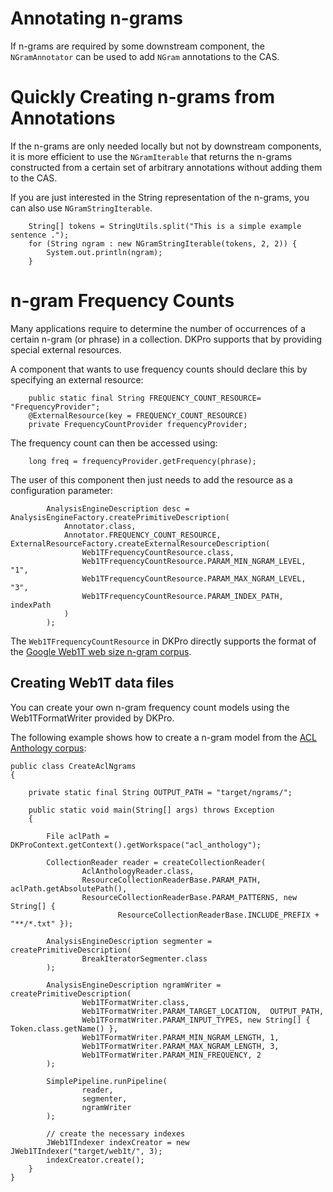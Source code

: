 # Annotating n-grams #

If n-grams are required by some downstream component, the `NGramAnnotator` can be used to add `NGram` annotations to the CAS.

# Quickly Creating n-grams from Annotations #

If the n-grams are only needed locally but not by downstream components, it is more efficient to use the `NGramIterable` that returns the n-grams constructed from a certain set of arbitrary annotations without adding them to the CAS.

If you are just interested in the String representation of the n-grams, you can also use `NGramStringIterable`.

```
    String[] tokens = StringUtils.split("This is a simple example sentence .");
    for (String ngram : new NGramStringIterable(tokens, 2, 2)) {
        System.out.println(ngram);
    }
```

# n-gram Frequency Counts #

Many applications require to determine the number of occurrences of a certain n-gram (or phrase) in a collection. DKPro supports that by providing special external resources.

A component that wants to use frequency counts should declare this by specifying an external resource:
```
    public static final String FREQUENCY_COUNT_RESOURCE= "FrequencyProvider";
    @ExternalResource(key = FREQUENCY_COUNT_RESOURCE)
    private FrequencyCountProvider frequencyProvider;
```

The frequency count can then be accessed using:
```
    long freq = frequencyProvider.getFrequency(phrase);
```

The user of this component then just needs to add the resource as a configuration parameter:
```
        AnalysisEngineDescription desc = AnalysisEngineFactory.createPrimitiveDescription(
            Annotator.class,
            Annotator.FREQUENCY_COUNT_RESOURCE, ExternalResourceFactory.createExternalResourceDescription(
                Web1TFrequencyCountResource.class,
                Web1TFrequencyCountResource.PARAM_MIN_NGRAM_LEVEL, "1",
                Web1TFrequencyCountResource.PARAM_MAX_NGRAM_LEVEL, "3",
                Web1TFrequencyCountResource.PARAM_INDEX_PATH, indexPath
            )
        );
```

The `Web1TFrequencyCountResource` in DKPro directly supports the format of the [Google Web1T web size n-gram corpus](http://www.ldc.upenn.edu/Catalog/docs/LDC2006T13/readme.txt).

## Creating Web1T data files ##
You can create your own n-gram frequency count models using the Web1TFormatWriter provided by DKPro.

The following example shows how to create a n-gram model from the [ACL Anthology corpus](http://www.ldc.upenn.edu/Catalog/CatalogEntry.jsp?catalogId=LDC2009T29):
```
public class CreateAclNgrams
{

    private static final String OUTPUT_PATH = "target/ngrams/";
    
    public static void main(String[] args) throws Exception
    {
        
        File aclPath = DKProContext.getContext().getWorkspace("acl_anthology");
        
        CollectionReader reader = createCollectionReader(
                AclAnthologyReader.class,
                ResourceCollectionReaderBase.PARAM_PATH, aclPath.getAbsolutePath(),
                ResourceCollectionReaderBase.PARAM_PATTERNS, new String[] {
                        ResourceCollectionReaderBase.INCLUDE_PREFIX + "**/*.txt" });
 
        AnalysisEngineDescription segmenter = createPrimitiveDescription(
                BreakIteratorSegmenter.class
        );
 
        AnalysisEngineDescription ngramWriter = createPrimitiveDescription(
                Web1TFormatWriter.class,
                Web1TFormatWriter.PARAM_TARGET_LOCATION,  OUTPUT_PATH,
                Web1TFormatWriter.PARAM_INPUT_TYPES, new String[] { Token.class.getName() },
                Web1TFormatWriter.PARAM_MIN_NGRAM_LENGTH, 1,
                Web1TFormatWriter.PARAM_MAX_NGRAM_LENGTH, 3,
                Web1TFormatWriter.PARAM_MIN_FREQUENCY, 2                
        );
        
        SimplePipeline.runPipeline(
                reader,
                segmenter,
                ngramWriter
        );

        // create the necessary indexes
        JWeb1TIndexer indexCreator = new JWeb1TIndexer("target/web1t/", 3);
        indexCreator.create();
    }
}
```